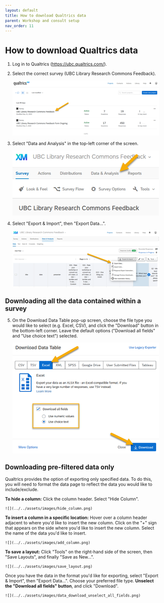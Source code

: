 ```yaml
---
layout: default
title: How to download Qualtrics data
parent: Workshop and consult setup
nav_order: 11
---
```

# How to download Qualtrics data
1. Log in to Qualtrics (https://ubc.qualtrics.com/).
2. Select the correct survey (UBC Library Research Commons Feedback).
    
    ![](../../assets/images/select_correct_survey.png)
    
3. Select "Data and Analysis" in the top-left corner of the screen.
    
    ![](../../assets/images/data_analysis_button.png)
    
4. Select "Export & Import", then "Export Data...".
    
    ![](../../assets/images/export_data_button.png)
    
## Downloading all the data contained within a survey
5. On the Download Data Table pop-up screen, choose the file type you would like to select (e.g. Excel, CSV), and click the "Download" button in the bottom-left corner. Leave the default options ("Download all fields" and "Use choice text") selected.
    
    ![](../../assets/images/data_download_popup_screen.png)
    
## Downloading pre-filtered data only
Qualtrics provides the option of exporting only specified data. To do this, you will need to format the data page to reflect the data you would like to include/exclude.
    
**To hide a column:** Click the column header. Select "Hide Column".
    
    ![](../../assets/images/hide_column.png)
    
**To insert a column in a specific location:** Hover over a column header adjacent to where you'd like to insert the new column. Click on the "+" sign that appears on the side where you'd like to insert the new column. Select the name of the data you'd like to insert.
    
    ![](../../assets/images/add_column.png)
  
**To save a layout:** Click "Tools" on the right-hand side of the screen, then "Save Layouts", and finally "Save as New...".
    
    ![](../../assets/images/save_layout.png)
    
Once you have the data in the format you'd like for exporting, select "Export & Import", then "Export Data...". Choose your preferred file type. **Unselect the "Download all fields" button**, and click "Download".
    
    ![](../../assets/images/data_download_unselect_all_fields.png)
